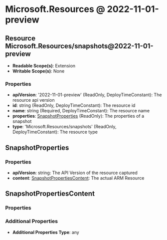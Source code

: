 # Microsoft.Resources @ 2022-11-01-preview

## Resource Microsoft.Resources/snapshots@2022-11-01-preview
* **Readable Scope(s)**: Extension
* **Writable Scope(s)**: None
### Properties
* **apiVersion**: '2022-11-01-preview' (ReadOnly, DeployTimeConstant): The resource api version
* **id**: string (ReadOnly, DeployTimeConstant): The resource id
* **name**: string (Required, DeployTimeConstant): The resource name
* **properties**: [SnapshotProperties](#snapshotproperties) (ReadOnly): The properties of a snapshot
* **type**: 'Microsoft.Resources/snapshots' (ReadOnly, DeployTimeConstant): The resource type

## SnapshotProperties
### Properties
* **apiVersion**: string: The API Version of the resource captured
* **content**: [SnapshotPropertiesContent](#snapshotpropertiescontent): The actual ARM Resource

## SnapshotPropertiesContent
### Properties
### Additional Properties
* **Additional Properties Type**: any

